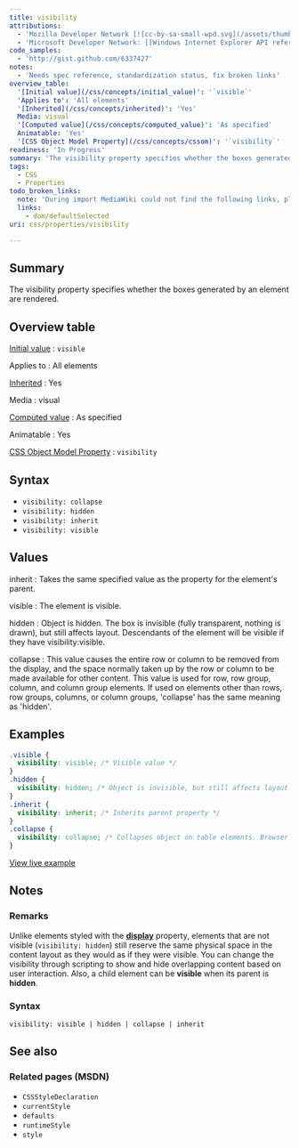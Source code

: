 ```yaml
---
title: visibility
attributions:
  - 'Mozilla Developer Network [![cc-by-sa-small-wpd.svg](/assets/thumb/8/8c/cc-by-sa-small-wpd.svg/120px-cc-by-sa-small-wpd.svg.png)](http://creativecommons.org/licenses/by-sa/3.0/us/): [Article](https://developer.mozilla.org/en-US/docs/CSS/visibility)'
  - 'Microsoft Developer Network: [[Windows Internet Explorer API reference](http://msdn.microsoft.com/en-us/library/ie/hh828809%28v=vs.85%29.aspx) Article]'
code_samples:
  - 'http://gist.github.com/6337427'
notes:
  - 'Needs spec reference, standardization status, fix broken links'
overview_table:
  '[Initial value](/css/concepts/initial_value)': '`visible`'
  'Applies to': 'All elements'
  '[Inherited](/css/concepts/inherited)': 'Yes'
  Media: visual
  '[Computed value](/css/concepts/computed_value)': 'As specified'
  Animatable: 'Yes'
  '[CSS Object Model Property](/css/concepts/cssom)': '`visibility`'
readiness: 'In Progress'
summary: 'The visibility property specifies whether the boxes generated by an element are rendered.'
tags:
  - CSS
  - Properties
todo_broken_links:
  note: 'During import MediaWiki could not find the following links, please fix and adjust this list.'
  links:
    - dom/defaultSelected
uri: css/properties/visibility

---
```

## <span>Summary</span>

The visibility property specifies whether the boxes generated by an element are rendered.

## <span>Overview table</span>

[Initial value](/css/concepts/initial_value)
:   `visible`

Applies to
:   All elements

[Inherited](/css/concepts/inherited)
:   Yes

Media
:   visual

[Computed value](/css/concepts/computed_value)
:   As specified

Animatable
:   Yes

[CSS Object Model Property](/css/concepts/cssom)
:   `visibility`

## <span>Syntax</span>

-   `visibility: collapse`
-   `visibility: hidden`
-   `visibility: inherit`
-   `visibility: visible`

## <span>Values</span>

inherit
:   Takes the same specified value as the property for the element's parent.

visible
:   The element is visible.

hidden
:   Object is hidden. The box is invisible (fully transparent, nothing is drawn), but still affects layout. Descendants of the element will be visible if they have visibility:visible.

collapse
:   This value causes the entire row or column to be removed from the display, and the space normally taken up by the row or column to be made available for other content. This value is used for row, row group, column, and column group elements. If used on elements other than rows, row groups, columns, or column groups, 'collapse' has the same meaning as 'hidden'.

## <span>Examples</span>

``` css
.visible {
  visibility: visible; /* Visible value */
}
.hidden {
  visibility: hidden; /* Object is invisible, but still affects layout */
}
.inherit {
  visibility: inherit; /* Inherits parent property */
}
.collapse {
  visibility: collapse; /* Collapses object on table elements. Browser support varies. */
}
```

[View live example](http://code.webplatform.org/gist/6337427)

## <span>Notes</span>

### <span>Remarks</span>

Unlike elements styled with the [**display**](/css/properties/display) property, elements that are not visible (`visibility: hidden`) still reserve the same physical space in the content layout as they would as if they were visible. You can change the visibility through scripting to show and hide overlapping content based on user interaction. Also, a child element can be **visible** when its parent is **hidden**.

### <span>Syntax</span>

`visibility: visible | hidden | collapse | inherit`

## <span>See also</span>

### <span>Related pages (MSDN)</span>

-   `CSSStyleDeclaration`
-   `currentStyle`
-   `defaults`
-   `runtimeStyle`
-   `style`
